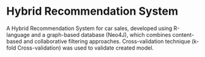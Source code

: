 # Hybrid Recommendation System

A Hybrid Recommendation System for car sales, developed using R-language and a graph-based database (Neo4J), which combines content-based and collaborative filtering approaches. Cross-validation technique (k-fold Cross-validation) was used to validate created model.
